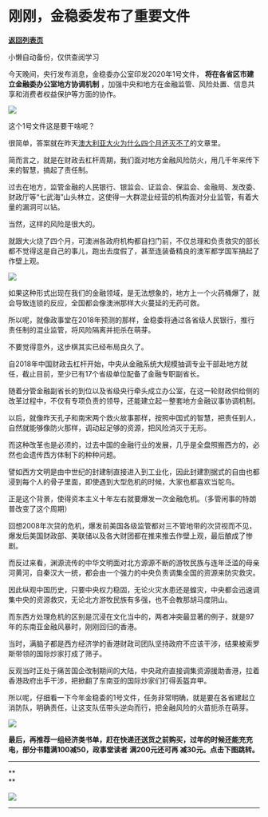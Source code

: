 # 刚刚，金稳委发布了重要文件

[**返回列表页**](/gzh/政事堂2019)

小懒自动备份，仅供查阅学习

今天晚间，央行发布消息，金稳委办公室印发2020年1号文件， **将在各省区市建立金融委办公室地方协调机制**
，加强中央和地方在金融监管、风险处置、信息共享和消费者权益保护等方面的协作。

  

![](https://mmbiz.qpic.cn/mmbiz_png/rxhS23yu8cMrxuMfeRXFWfJ7nBTQ0DjabZic9zxDVvy9z1PJ8mtU8kcRAR9OyTrzSKnxcdbKufjKWxHdiaYZlVGw/640?wx_fmt=png)

  

这个1号文件这是要干啥呢？

  

很简单，答案就在昨天[澳大利亚大火为什么四个月还灭不了](http://mp.weixin.qq.com/s?__biz=MzAwMzU1ODAwOQ==&mid=2650333673&idx=1&sn=9a04f79526fab63f0782a0bf64e2ac31&chksm=83351effb44297e9e48f5bd51343799de4bf92c69024ec56d6d3cbeb5db74743fbd37bf68f84&scene=21#wechat_redirect)的文章里。

  

简而言之，就是在财政去杠杆周期，我们面对地方金融风险防火，用几千年来传下来的智慧，搞起了责任制。  

  

过去在地方，监管金融的人民银行、银监会、证监会、保监会、金融局、发改委、财政厅等“七武海”山头林立，这使得一大群混业经营的机构面对分业监管，有着大量的漏洞可以钻。

  

当然，这样的风险是很大的。

  

就跟大火烧了四个月，可澳洲各政府机构都自扫门前，不仅总理和负责救灾的部长都不觉得这是自己的事儿，跑出去度假了，甚至连装备精良的澳军都学国军搞起了作壁上观。

  

![](https://mmbiz.qpic.cn/mmbiz_jpg/rxhS23yu8cMrxuMfeRXFWfJ7nBTQ0Dja5UFdpW9LyYgJIZ50qAUchvnqIpxrkNdznQYWG6JOvAia6GEYTd8gn5Q/640?wx_fmt=jpeg)

  

如果这种形式出现在我们的金融领域，是无法想象的，地方上一个火药桶爆了，就会导致连锁的反应，全国都会像澳洲那样大火蔓延的无药可救。  

  

所以呢，就像政事堂在2018年预测的那样，金稳委将通过各省级人民银行，推行责任制的混业监管，将风险隔离并扼杀在萌芽。

  

不要觉得意外，这步棋其实已经布局良久了。

  

自2018年中国财政去杠杆开始，中央从金融系统大规模抽调专业干部赴地方就任，截止目前，至少已有17个省级单位配备了金融专职副省长。

  

随着分管金融副省长的到位以及省级央行牵头成立办公室，在这一轮财政供给侧的改革过程中，不仅有专项负责的领导，还能建立起一整套地方金融议事协调机制。

  

以后，就像昨天孔子和南宋两个救火故事那样，按照中国式的智慧，把责任到人，自然就能够像防火那样，调动起足够的资源，把风险消灭于无形。

  

而这种改革也是必须的，过去中国的金融行业的发展，几乎是全盘照搬西方的，必然也会遗传西方体制下的种种问题。  

  

譬如西方文明是由中世纪的封建制直接进入到工业化，因此封建割据式的自由也都浸到每个人的骨子里面，即使遇到大型危机的时候，大家也都喜欢当鸵鸟。

  

正是这个背景，使得资本主义十年左右就要爆发一次金融危机。（多管闲事的特朗普改变了这个周期）  

  

回想2008年次贷的危机，爆发前美国各级监管都对三不管地带的次贷视而不见，爆发后美国财政部、美联储以及各大财团都在推来推去作壁上观，最后酿成了惨剧。

  

而反过来看，渊源流传的中华文明面对北方源源不断的游牧民族与连年泛滥的母亲河黄河，自秦汉大一统，都会由一个强力的中央负责调集全国的资源来防灾救灾。

  

因此纵观中国历史，只要中央权力稳固，无论火灾水患还是蝗灾，中央都会迅速调集中央的资源救灾，无论北方游牧民族有多强，也不会教那胡马度阴山。

  

而东西方处理危机的区别是沉浸在文化当中的，两者冲突最显著的例子，就是97年的东南亚金融风暴时，刚刚回归的香港。

  

当时，满脑子都是西方经济学的香港财政司团队坚持政府不应该干涉，结果被索罗斯带领的国际炒家打成了筛子。

  

反观当时正处于痛苦国企改制期间的大陆，中央政府直接调集资源援助香港，拉着香港政府出手干涉，把掀翻了东南亚的国际炒家们打得丢盔弃甲。

  

所以呢，仔细看一下今年金稳委的1号文件，任务非常明确，就是要在各省建起立消防队，明确责任，让这支队伍带头逆向而行，把金融风险的火苗扼杀在萌芽。

  

![](https://mmbiz.qpic.cn/mmbiz_jpg/rxhS23yu8cPp0iaKAfe0ZsWfgGcY72o9Nror8TicrtnlDsqzY7y4Kum4fM3X0FMEGlbvm9HvZUiaETSnLt4DHNLbQ/640?wx_fmt=jpeg)

  

 **最后，再推荐一组经济类书单，赶在快递还送货之前购买，过年的时候还能充充电，部分书籍满100减50，政事堂读者** **满200元还可再
减30元。点击下图跳转。**

 ****

 **  
**

[![](https://mmbiz.qpic.cn/mmbiz_png/rxhS23yu8cMrxuMfeRXFWfJ7nBTQ0DjaEH5vIPNSpGiafiask2rtqcs0ZNyicRqkcJA9PZ1FwQU6iaXWE9hZnpfmow/640?wx_fmt=png)](https://mp.weixin.qq.com/s?__biz=Mzg3NjE1MDAzMw==&mid=2247484379&idx=1&sn=dde84212e7a244d592a0fc3f2ad18b7d&scene=21#wechat_redirect)

 ****  


